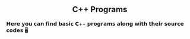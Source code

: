 <html>
 <meta charset="utf-8">
  <h2 align="center"> C++ Programs </h2>
  <p>𝗛𝗲𝗿𝗲 𝘆𝗼𝘂 𝗰𝗮𝗻 𝗳𝗶𝗻𝗱 𝗯𝗮𝘀𝗶𝗰 𝗖++ 𝗽𝗿𝗼𝗴𝗿𝗮𝗺𝘀 𝗮𝗹𝗼𝗻𝗴 𝘄𝗶𝘁𝗵 𝘁𝗵𝗲𝗶𝗿 𝘀𝗼𝘂𝗿𝗰𝗲 𝗰𝗼𝗱𝗲𝘀 🖥️</p>
 </html>

